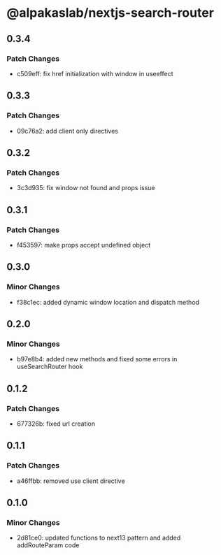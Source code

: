 # @alpakaslab/nextjs-search-router

## 0.3.4

### Patch Changes

- c509eff: fix href initialization with window in useeffect

## 0.3.3

### Patch Changes

- 09c76a2: add client only directives

## 0.3.2

### Patch Changes

- 3c3d935: fix window not found and props issue

## 0.3.1

### Patch Changes

- f453597: make props accept undefined object

## 0.3.0

### Minor Changes

- f38c1ec: added dynamic window location and dispatch method

## 0.2.0

### Minor Changes

- b97e8b4: added new methods and fixed some errors in useSearchRouter hook

## 0.1.2

### Patch Changes

- 677326b: fixed url creation

## 0.1.1

### Patch Changes

- a46ffbb: removed use client directive

## 0.1.0

### Minor Changes

- 2d81ce0: updated functions to next13 pattern and added addRouteParam code
